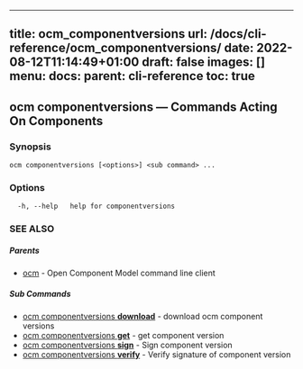 
---
title: ocm_componentversions
url: /docs/cli-reference/ocm_componentversions/
date: 2022-08-12T11:14:49+01:00
draft: false
images: []
menu:
  docs:
    parent: cli-reference
toc: true
---
## ocm componentversions &mdash; Commands Acting On Components

### Synopsis

```
ocm componentversions [<options>] <sub command> ...
```

### Options

```
  -h, --help   help for componentversions
```

### SEE ALSO

##### Parents

* [ocm](ocm.md)	 - Open Component Model command line client


##### Sub Commands

* [ocm componentversions <b>download</b>](ocm_componentversions_download.md)	 - download ocm component versions
* [ocm componentversions <b>get</b>](ocm_componentversions_get.md)	 - get component version
* [ocm componentversions <b>sign</b>](ocm_componentversions_sign.md)	 - Sign component version
* [ocm componentversions <b>verify</b>](ocm_componentversions_verify.md)	 - Verify signature of component version

